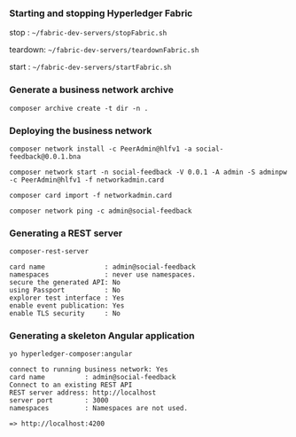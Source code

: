 ### Starting and stopping Hyperledger Fabric
stop    : `~/fabric-dev-servers/stopFabric.sh`

teardown: `~/fabric-dev-servers/teardownFabric.sh`

start   : `~/fabric-dev-servers/startFabric.sh`

### Generate a business network archive
`composer archive create -t dir -n .`

### Deploying the business network
`composer network install -c PeerAdmin@hlfv1 -a social-feedback@0.0.1.bna`

`composer network start -n social-feedback -V 0.0.1 -A admin -S adminpw -c PeerAdmin@hlfv1 -f networkadmin.card`

`composer card import -f networkadmin.card`

`composer network ping -c admin@social-feedback`

### Generating a REST server
`composer-rest-server`

	card name               : admin@social-feedback
	namespaces              : never use namespaces.
	secure the generated API: No
	using Passport          : No
	explorer test interface : Yes
	enable event publication: Yes
	enable TLS security     : No

### Generating a skeleton Angular application
`yo hyperledger-composer:angular`
	
	connect to running business network: Yes
	card name          : admin@social-feedback
	Connect to an existing REST API
	REST server address: http://localhost
	server port        : 3000
	namespaces         : Namespaces are not used.
`=> http://localhost:4200`